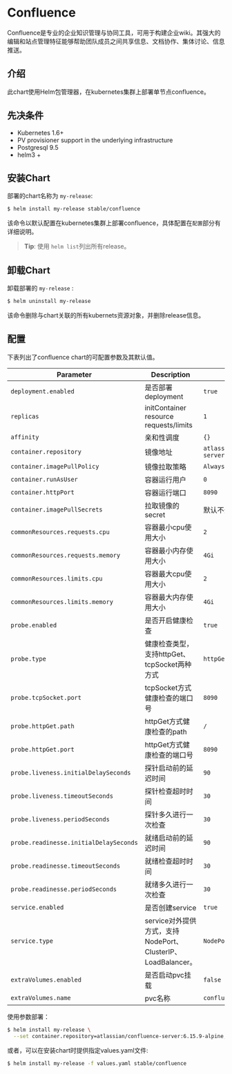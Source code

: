 # Confluence

Confluence是专业的企业知识管理与协同工具，可用于构建企业wiki。其强大的编辑和站点管理特征能够帮助团队成员之间共享信息、文档协作、集体讨论、信息推送。

## 介绍

此chart使用Helm包管理器，在kubernetes集群上部署单节点confluence。

## 先决条件

- Kubernetes 1.6+ 
- PV provisioner support in the underlying infrastructure
- Postgresql 9.5
- helm3 +

## 安装Chart

部署的chart名称为 `my-release`:

```bash
$ helm install my-release stable/confluence
```

该命令以默认配置在kubernetes集群上部署confluence，具体配置在`配置`部分有详细说明。

> **Tip**: 使用 `helm list`列出所有release。

## 卸载Chart

卸载部署的 `my-release` :

```bash
$ helm uninstall my-release
```

该命令删除与chart关联的所有kubernets资源对象，并删除release信息。

## 配置

下表列出了confluence chart的可配置参数及其默认值。

| Parameter                              | Description                                                  | Default                                     |
| -------------------------------------- | ------------------------------------------------------------ | ------------------------------------------- |
| `deployment.enabled`                   | 是否部署deployment                                           | `true`                                      |
| `replicas`                             | initContainer resource requests/limits                       | `1`                                         |
| `affinity`                             | 亲和性调度                                                   | `{}`                                        |
| `container.repository`                 | 镜像地址                                                     | `atlassian/confluence-server:6.15.9-alpine` |
| `container.imagePullPolicy`            | 镜像拉取策略                                                 | `Always`                                    |
| `container.runAsUser`                  | 容器运行用户                                                 | `0`                                         |
| `container.httpPort`                   | 容器运行端口                                                 | `8090`                                      |
| `container.imagePullSecrets`           | 拉取镜像的secret                                             | 默认不开启                                  |
| `commonResources.requests.cpu`         | 容器最小cpu使用大小                                          | `2`                                         |
| `commonResources.requests.memory`      | 容器最小内存使用大小                                         | `4Gi`                                       |
| `commonResources.limits.cpu`           | 容器最大cpu使用大小                                          | `2`                                         |
| `commonResources.limits.memory`        | 容器最大内存使用大小                                         | `4Gi`                                       |
| `probe.enabled`                        | 是否开启健康检查                                             | `true`                                      |
| `probe.type`                           | 健康检查类型，支持httpGet、tcpSocket两种方式                 | `httpGet`                                   |
| `probe.tcpSocket.port`                 | tcpSocket方式健康检查的端口号                                | `8090`                                      |
| `probe.httpGet.path`                   | httpGet方式健康检查的path                                    | `/`                                         |
| `probe.httpGet.port`                   | httpGet方式健康检查的端口号                                  | `8090`                                      |
| `probe.liveness.initialDelaySeconds`   | 探针启动前的延迟时间                                         | `90`                                        |
| `probe.liveness.timeoutSeconds`        | 探针检查超时时间                                             | `30`                                        |
| `probe.liveness.periodSeconds`         | 探针多久进行一次检查                                         | `30`                                        |
| `probe.readinesse.initialDelaySeconds` | 就绪启动前的延迟时间                                         | `90`                                        |
| `probe.readinesse.timeoutSeconds`      | 就绪检查超时时间                                             | `30`                                        |
| `probe.readinesse.periodSeconds`       | 就绪多久进行一次检查                                         | `30`                                        |
| `service.enabled`                      | 是否创建service                                              | `true`                                      |
| `service.type`                         | service对外提供方式，支持NodePort、ClusterIP、LoadBalancer。 | `NodePort`                                  |
| `extraVolumes.enabled`                 | 是否启动pvc挂载                                              | `false`                                     |
| `extraVolumes.name`                    | pvc名称                                                      | `confluence`                                |

使用参数部署：

```bash
$ helm install my-release \
  --set container.repository=atlassian/confluence-server:6.15.9-alpine,extraVolumes.enabled=true,extraVolumes.name=confluence stable/confluence
```

或者，可以在安装chart时提供指定values.yaml文件:

```bash
$ helm install my-release -f values.yaml stable/confluence
```
